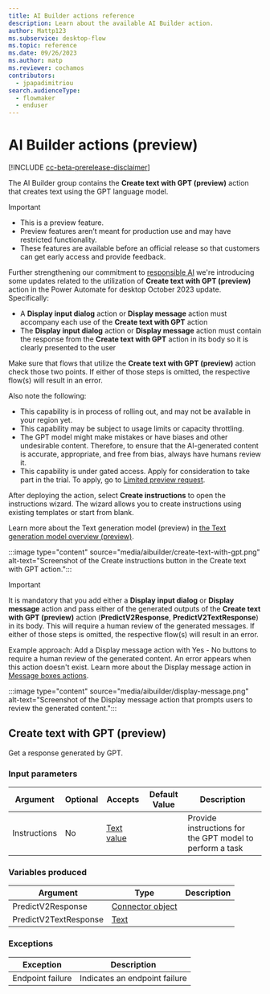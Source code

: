 ```yaml
---
title: AI Builder actions reference
description: Learn about the available AI Builder action.
author: Mattp123
ms.subservice: desktop-flow
ms.topic: reference
ms.date: 09/26/2023
ms.author: matp
ms.reviewer: cochamos
contributors:
  - jpapadimitriou
search.audienceType: 
  - flowmaker
  - enduser
---
```


# AI Builder actions (preview)

[!INCLUDE [cc-beta-prerelease-disclaimer](includes/cc-beta-prerelease-disclaimer.md)]

The AI Builder group contains the **Create text with GPT (preview)** action that creates text using the GPT language model.

> [!IMPORTANT]
> - This is a preview feature.
> - Preview features aren’t meant for production use and may have restricted functionality.
> - These features are available before an official release so that customers can get early access and provide feedback.
>
> Further strengthening our commitment to [responsible AI](https://www.microsoft.com/en-us/ai/responsible-ai) we're introducing some updates related to the utilization of **Create text with GPT (preview)** action in the Power Automate for desktop October 2023 update.
> Specifically: 
> - A **Display input dialog** action or **Display message** action must accompany each use of the **Create text with GPT** action
> - The **Display input dialog** action or **Display message** action must contain the response from the **Create text with GPT** action in its body so it is clearly presented to the user
>
> Make sure that flows that utilize the **Create text with GPT (preview)** action check those two points. If either of those steps is omitted, the respective flow(s) will result in an error.
>
> Also note the following:
> - This capability is in process of rolling out, and may not be available in your region yet.
> - This capability may be subject to usage limits or capacity throttling.
> - The GPT model might make mistakes or have biases and other undesirable content. Therefore, to ensure that the AI-generated content is accurate, appropriate, and free from bias, always have humans review it.
> - This capability is under gated access. Apply for consideration to take part in the trial. To apply, go to [Limited preview request](https://forms.office.com/Pages/ResponsePage.aspx?id=v4j5cvGGr0GRqy180BHbR2LogRPRiTJDo1Rd8KnmcFRUMzlLTDZVQlJKSzNIWkVCMzE0VDFYVzk2QS4u).

After deploying the action, select **Create instructions** to open the instructions wizard. The wizard allows you to create instructions using existing templates or start from blank.

Learn more about the Text generation model (preview) in [the Text generation model overview (preview)](/ai-builder/prebuilt-azure-openai).

:::image type="content" source="media/aibuilder/create-text-with-gpt.png" alt-text="Screenshot of the Create instructions button in the Create text with GPT action.":::

>[!IMPORTANT]
>It is mandatory that you add either a **Display input dialog** or **Display message** action and pass either of the generated outputs of the **Create text with GPT (preview)** action (**PredictV2Response**, **PredictV2TextResponse**) in its body. This will require a human review of the generated messages.  If either of those steps is omitted, the respective flow(s) will result in an error.

Example approach: Add a Display message action with Yes - No buttons to require a human review of the generated content. An error appears when this action doesn't exist. Learn more about the Display message action in [Message boxes actions](display.md).

:::image type="content" source="media/aibuilder/display-message.png" alt-text="Screenshot of the Display message action that prompts users to review the generated content.":::

## <a name="callgpt"></a> Create text with GPT (preview)

Get a response generated by GPT.

### Input parameters

|Argument|Optional|Accepts|Default Value|Description|
|-----|-----|-----|-----|-----|
|Instructions|No|[Text value](../variable-data-types.md#text-value)||Provide instructions for the GPT model to perform a task|

### Variables produced

|Argument|Type|Description|
|-----|-----|-----|
|PredictV2Response|[Connector object](../variable-data-types.md#connector-object)||
|PredictV2TextResponse|[Text](../variable-data-types.md#text-value)||

### <a name="callgpt_onerror"></a> Exceptions

|Exception|Description|
|-----|-----|
|Endpoint failure|Indicates an endpoint failure|
